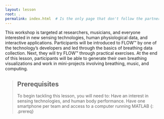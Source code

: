 ```yaml
---
layout: lesson
root: .
permalink: index.html  # Is the only page that don't follow the partner /:path/index.html
---
```

This workshop is targeted at researchers, musicians, and everyone interested in new sensing technologies, human physiological data, and interactive applications. Participants will be introduced to FLOW™ by one of the technology’s developers and led through the basics of breathing data collection. Next, they will try FLOW™ through practical exercises. 
At the end of this lesson, participants will be able to generate their own breathing visualizations and work in mini-projects involving breathing, music, and computing.

> ## Prerequisites
>
> To begin tackling this lesson, you will need to:
  Have an interest in sensing technologies, and human body performance.
  Have one smartphone per team and access to a computer running MATLAB
{: .prereq}

